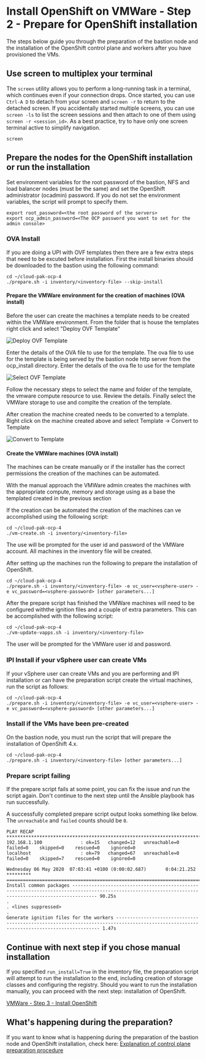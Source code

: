 # Install OpenShift on VMWare - Step 2 - Prepare for OpenShift installation
The steps below guide you through the preparation of the bastion node and the installation of the OpenShift control plane and workers after you have provisioned the VMs.

## Use screen to multiplex your terminal
The `screen` utility allows you to perform a long-running task in a terminal, which continues even if your connection drops. Once started, you can use `Ctrl-A D` to detach from your screen and `screen -r` to return to the detached screen. If you accidentally started multiple screens, you can use `screen -ls` to list the screen sessions and then attach to one of them using `screen -r <session_id>`. As a best practice, try to have only one screen terminal active to simplify navigation.
```
screen
```





## Prepare the nodes for the OpenShift installation or run the installation
Set environment variables for the root password of the bastion, NFS and load balancer nodes (must be the same) and set the OpenShift administrator (ocadmin) password. If you do not set the environment variables, the script will prompt to specify them.
```
export root_password=<the root password of the servers>
export ocp_admin_password=<The OCP password you want to set for the admin console>
```

### OVA Install

If you are doing a UPI with OVF templates then there are a few extra steps that need to be excuted before installation. First the install binaries should be downloaded to the bastion using the following command:

```
cd ~/cloud-pak-ocp-4
./prepare.sh -i inventory/<inventory-file> --skip-install
```

#### Prepare the VMWare environment for the creation of machines (OVA install)

Before the user can create the machines a template needs to be created within the VMWare environment. From the folder that is house the templates right click and select "Deploy OVF Template"

![Deploy OVF Template](/images/deploy-ovf-template.png)

Enter the details of the OVA file to use for the template. The ova file to use for the template is being served by the bastion node http server from the ocp_install directory. Enter the details of the ova fle to use for the template 

![Select OVF Template](/images/select-ovf-template.png)

Follow the necessary steps to select the name and folder of the template, the vmware compute resource to use. Review the details. Finally select the VMWare storage to use and complte the creation of the template.

After creation the machine created needs to be converted to a template. Right click on the machine created above and select Template -> Convert to Template

![Convert to Template](/images/convert-to-template.png)

#### Create the VMWare machines (OVA install)

The machines can be create manually or if the installer has the correct permissions the creation of the machines can be automated.

With the manual approach the VMWare admin creates the machines with the appropriate compute, memory and storage using as a base the templated created in the previous section

If the creation can be automated the creation of the machines can ve accomplished using the following script:
```
cd ~/cloud-pak-ocp-4
./vm-create.sh -i inventory/<inventory-file> 
```

The use will be prompted for the user id and password of the VMWare account. All machines in the inventory file will be created. 

After setting up the machines run the following to prepare the installation of OpenShift.
```
cd ~/cloud-pak-ocp-4
./prepare.sh -i inventory/<inventory-file> -e vc_user=<vsphere-user> -e vc_password=<vsphere-password> [other parameters...]
```

After the prepare script has finished the VMWare machines will need to be configured withthe ignition files and a couple of extra parameters. This can be accomplished with the following script:
```
cd ~/cloud-pak-ocp-4
./vm-update-vapps.sh -i inventory/<inventory-file> 
```

The user will be prompted for the VMWare user id and password.

### IPI Install if your vSphere user can create VMs
If your vSphere user can create VMs and you are performing and IPI installation or can have the preparation script create the virtual machines, run the script as follows:

```
cd ~/cloud-pak-ocp-4
./prepare.sh -i inventory/<inventory-file> -e vc_user=<vsphere-user> -e vc_password=<vsphere-password> [other parameters...]
```

### Install if the VMs have been pre-created
On the bastion node, you must run the script that will prepare the installation of OpenShift 4.x.
```
cd ~/cloud-pak-ocp-4
./prepare.sh -i inventory/<inventory-file> [other parameters...]
```

### Prepare script failing
If the prepare script fails at some point, you can fix the issue and run the script again. Don't continue to the next step until the Ansible playbook has run successfully.

A successfully completed prepare script output looks something like below. The `unreachable` and `failed` counts should be `0`.
```
PLAY RECAP **************************************************************************************************************************************************************************
192.168.1.100              : ok=15   changed=12   unreachable=0    failed=0    skipped=0    rescued=0    ignored=0
localhost                  : ok=79   changed=67   unreachable=0    failed=0    skipped=7    rescued=0    ignored=0

Wednesday 06 May 2020  07:03:41 +0100 (0:00:02.687)       0:04:21.252 *********
===============================================================================
Install common packages ----------------------------------------------------------------------------------------------------------------------------------------------------- 90.25s
.
. <lines suppressed>
.
Generate ignition files for the workers -------------------------------------------------------------------------------------------------------------------------------------- 1.47s
```

## Continue with next step if you chose manual installation
If you specified `run_install=True` in the inventory file, the preparation script will attempt to run the installation to the end, including creation of storage classes and configuring the registry. Should you want to run the installation manually, you can proceed with the next step: installation of OpenShift.

[VMWare - Step 3 - Install OpenShift](/doc/vmware-step-3-install-openshift.md)

## What's happening during the preparation?
If you want to know what is happening during the preparation of the bastion node and OpenShift installation, check here: [Explanation of control plane preparation procedure](/doc/ocp-step-2-prepare-installation-explanation.md)
